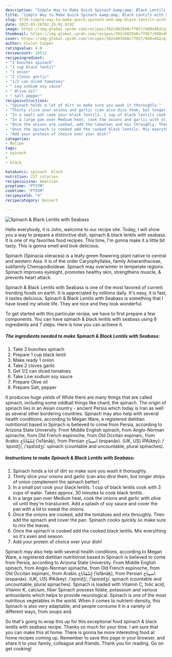 ```yaml
---
description: "Simple Way to Make Quick Spinach &amp;amp; Black Lentils with Seabass"
title: "Simple Way to Make Quick Spinach &amp;amp; Black Lentils with Seabass"
slug: 5710-simple-way-to-make-quick-spinach-and-amp-black-lentils-with-seabass
date: 2022-03-16T02:25:01.019Z
image: https://img-global.cpcdn.com/recipes/392cb835b0cff057/680x482cq70/spinach-black-lentils-with-seabass-recipe-main-photo.jpg
thumbnail: https://img-global.cpcdn.com/recipes/392cb835b0cff057/680x482cq70/spinach-black-lentils-with-seabass-recipe-main-photo.jpg
cover: https://img-global.cpcdn.com/recipes/392cb835b0cff057/680x482cq70/spinach-black-lentils-with-seabass-recipe-main-photo.jpg
author: Violet Cooper
ratingvalue: 4.8
reviewcount: 26512
recipeingredient:
- "2 bunches spinach"
- "1 cup black lentil"
- "1 onion"
- "2 cloves garlic"
- "1/2 can diced tomatoes"
- " Low sodium soy sauce"
- " Olive oil"
- " Salt pepper"
recipeinstructions:
- "Spinach holds a lot of dirt so make sure you wash it thoroughly."
- "Thinly slice your onions and garlic (can also dice them, but longer strips of onion complement the spinach better)."
- "In a small pot cook your black lentils. 1 cup of black lentils cook with 3 cups of water. Takes approx. 30 minutes to cook black lentils."
- "In a large pan over Medium heat, cook the onions and garlic with olive oil until they&#39;re translucent. Add a splash of soy sauce and cover the pan with a lid to sweat the onions."
- "Once the onions are cooked, add the tomatoes and mix throughly. Then add the spinach and cover the pan. Spinach cooks quickly so make sure to mix the leaves."
- "Once the spinach is cooked add the cooked black lentils. Mix everything so it&#39;s even and season."
- "Add your protein of choice over your dish!"
categories:
- Recipe
tags:
- spinach
- 
- black

katakunci: spinach  black 
nutrition: 217 calories
recipecuisine: American
preptime: "PT37M"
cooktime: "PT55M"
recipeyield: "4"
recipecategory: Dessert

---
```



![Spinach &amp; Black Lentils with Seabass](https://img-global.cpcdn.com/recipes/392cb835b0cff057/680x482cq70/spinach-black-lentils-with-seabass-recipe-main-photo.jpg)

Hello everybody, it is John, welcome to our recipe site. Today, I will show you a way to prepare a distinctive dish, spinach &amp; black lentils with seabass. It is one of my favorites food recipes. This time, I'm gonna make it a little bit tasty. This is gonna smell and look delicious.

Spinach (Spinacia oleracea) is a leafy green flowering plant native to central and western Asia. It is of the order Caryophyllales, family Amaranthaceae, subfamily Chenopodioideae. Spinach may overwinter in temperate regions. Spinach improves eyesight, promotes healthy skin, strengthens muscle, &amp; prevents heart attack.

Spinach &amp; Black Lentils with Seabass is one of the most favored of current trending foods on earth. It is appreciated by millions daily. It's easy, it is fast, it tastes delicious. Spinach &amp; Black Lentils with Seabass is something that I have loved my whole life. They are nice and they look wonderful.


To get started with this particular recipe, we have to first prepare a few components. You can have spinach &amp; black lentils with seabass using 8 ingredients and 7 steps. Here is how you can achieve it.

<!--inarticleads1-->

##### The ingredients needed to make Spinach &amp; Black Lentils with Seabass:

1. Take 2 bunches spinach
1. Prepare 1 cup black lentil
1. Make ready 1 onion
1. Take 2 cloves garlic
1. Get 1/2 can diced tomatoes
1. Take  Low sodium soy sauce
1. Prepare  Olive oil
1. Prepare  Salt, pepper


It produces huge yields of While there are many things that are called spinach, including some oddball things like chard, the spinach. The origin of spinach lies in an Asian country - ancient Persia which today is Iran as well as several other bordering countries. Spinach may also help with several health conditions, according to Megan Ware, a registered dietitian nutritionist based in Spinach is believed to come from Persia, according to Arizona State University. From Middle English spinach, from Anglo-Norman spinache, from Old French espinoche, from Old Occitan espinarc, from Arabic إِسْفَانَاخ‎ (ʾisfānāḵ), from Persian اسپناخ‎ (espanâx). (UK, US) IPA(key): /ˈspɪnɪtʃ/, /ˈspɪnɪdʒ/. spinach (countable and uncountable, plural spinaches). 

<!--inarticleads2-->

##### Instructions to make Spinach &amp; Black Lentils with Seabass:

1. Spinach holds a lot of dirt so make sure you wash it thoroughly.
1. Thinly slice your onions and garlic (can also dice them, but longer strips of onion complement the spinach better).
1. In a small pot cook your black lentils. 1 cup of black lentils cook with 3 cups of water. Takes approx. 30 minutes to cook black lentils.
1. In a large pan over Medium heat, cook the onions and garlic with olive oil until they&#39;re translucent. Add a splash of soy sauce and cover the pan with a lid to sweat the onions.
1. Once the onions are cooked, add the tomatoes and mix throughly. Then add the spinach and cover the pan. Spinach cooks quickly so make sure to mix the leaves.
1. Once the spinach is cooked add the cooked black lentils. Mix everything so it&#39;s even and season.
1. Add your protein of choice over your dish!


Spinach may also help with several health conditions, according to Megan Ware, a registered dietitian nutritionist based in Spinach is believed to come from Persia, according to Arizona State University. From Middle English spinach, from Anglo-Norman spinache, from Old French espinoche, from Old Occitan espinarc, from Arabic إِسْفَانَاخ‎ (ʾisfānāḵ), from Persian اسپناخ‎ (espanâx). (UK, US) IPA(key): /ˈspɪnɪtʃ/, /ˈspɪnɪdʒ/. spinach (countable and uncountable, plural spinaches). Spinach is loaded with Vitamin C, folic acid, Vitamin K, calcium, fiber Spinach possess folate, potassium and various antioxidants which helps to provide neurological. Spinach is one of the most nutritious vegetables in the world. When it comes to nutrient-density, this Spinach is also very adaptable, and people consume it in a variety of different ways, from soups and. 

So that's going to wrap this up for this exceptional food spinach &amp; black lentils with seabass recipe. Thanks so much for your time. I am sure that you can make this at home. There is gonna be more interesting food at home recipes coming up. Remember to save this page in your browser, and share it to your family, colleague and friends. Thank you for reading. Go on get cooking!
